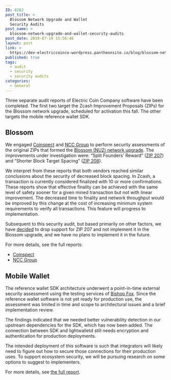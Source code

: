 ```yaml
---
ID: 8262
post_title: >
  Blossom Network Upgrade and Wallet
  Security Audits
post_name: >
  blossom-network-upgrade-and-wallet-security-audits
post_date: 2019-07-19 15:56:46
layout: post
link: >
  https://dev-electriccoinco-wordpress.pantheonsite.io/blog/blossom-network-upgrade-and-wallet-security-audits/
published: true
tags:
  - audit
  - security
  - security audits
categories:
  - General
---
```

<!-- wp:paragraph -->
<p>Three separate audit reports of Electric Coin Company software have been completed. The first two target the Zcash Improvement Proposals (ZIPs) for the Blossom network upgrade, scheduled for activation this fall. The other targets the mobile reference wallet SDK.&nbsp;</p>
<!-- /wp:paragraph -->

<!-- wp:heading -->
<h2>Blossom</h2>
<!-- /wp:heading -->

<!-- wp:paragraph -->
<p>We engaged <a rel="noreferrer noopener" aria-label=" (opens in a new tab)" href="https://coinspect.com/" target="_blank">Coinspect</a> and <a rel="noreferrer noopener" aria-label=" (opens in a new tab)" href="https://www.nccgroup.trust/us/" target="_blank">NCC Group</a> to perform security assessments of the original ZIPs that formed the <a rel="noreferrer noopener" aria-label=" (opens in a new tab)" href="https://z.cash/upgrade/blossom/" target="_blank">Blossom (NU2) network upgrade</a>. The improvements under investigation were: “Split Founders' Reward” (<a rel="noreferrer noopener" aria-label=" (opens in a new tab)" href="https://github.com/zcash/zips/blob/master/zip-0207.rst" target="_blank">ZIP 207</a>) and “Shorter Block Target Spacing” (<a rel="noreferrer noopener" aria-label=" (opens in a new tab)" href="https://github.com/zcash/zips/blob/master/zip-0208.rst" target="_blank">ZIP 208</a>).<br></p>
<!-- /wp:paragraph -->

<!-- wp:paragraph -->
<p>We interpret from these reports that both vendors reached similar conclusions about the security of decreased block spacing. In Zcash, a transaction is currently considered finalized with 10 or more confirmations. These reports show that effective finality can be achieved with the same level of safety sooner for a given mined transaction but not with linear improvement. The decreased time to finality and network throughput would be improved by this change at the cost of increasing minimum system requirements to verify all transactions. This feature will progress to implementation.<br></p>
<!-- /wp:paragraph -->

<!-- wp:paragraph -->
<p>Subsequent to this security audit, but based primarily on other factors, we have <a rel="noreferrer noopener" aria-label=" (opens in a new tab)" href="https://github.com/zcash/zcash/issues/3673" target="_blank">decided</a> to drop support for ZIP 207 and not implement it in the Blossom upgrade, and we have no plans to implement it in the future.<br></p>
<!-- /wp:paragraph -->

<!-- wp:paragraph -->
<p>For more details, see the full reports:&nbsp;</p>
<!-- /wp:paragraph -->

<!-- wp:list -->
<ul><li><a rel="noreferrer noopener" aria-label="Coinspect (opens in a new tab)" href="https://drive.google.com/file/d/1RlCGnTzVetpWX00SxHmpTXIHHWZ30tR5/view?usp=sharing" target="_blank">Coinspect</a></li><li><a href="https://www.nccgroup.trust/contentassets/71330b3ddc544c8c91486aa3fb2d7510/ncc_group_zcash_blossomspec_report_2019-06-01_v1.01.pdf" target="_blank" rel="noreferrer noopener" aria-label=" (opens in a new tab)">NCC Group</a></li></ul>
<!-- /wp:list -->

<!-- wp:heading -->
<h2>Mobile Wallet</h2>
<!-- /wp:heading -->

<!-- wp:paragraph -->
<p>The reference wallet SDK architecture underwent a point-in-time external security assessment using the testing services of <a href="https://www.bishopfox.com/" target="_blank" rel="noreferrer noopener" aria-label=" (opens in a new tab)">Bishop Fox</a>. Since the reference wallet software is not yet ready for production use, the assessment was limited in time and scope to architectural issues and a brief implementation review.<br></p>
<!-- /wp:paragraph -->

<!-- wp:paragraph -->
<p>The findings indicated that we needed better vulnerability detection in our upstream dependencies for the SDK, which has now been added. The connection between SDK and lightwalletd still needs encryption and authentication for production deployments.<br></p>
<!-- /wp:paragraph -->

<!-- wp:paragraph -->
<p>The intended deployment of this software is such that integrators will likely need to figure out how to secure those connections for their production uses. To support ecosystem security, we will be pursuing research on some options to suggest to implementers.<br></p>
<!-- /wp:paragraph -->

<!-- wp:paragraph -->
<p>For more details, see <a href="https://drive.google.com/file/d/1ColvwG3c6GCsGuWpNK2Yk5x39vlLy4wB/view?usp=sharing" target="_blank" rel="noreferrer noopener" aria-label="the full report (opens in a new tab)">the full report</a>.<br></p>
<!-- /wp:paragraph -->
